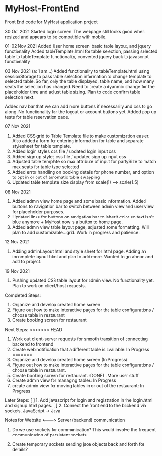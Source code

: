 # MyHost-FrontEnd
Front End code for MyHost application project

30 Oct 2021
Started login screen. The webpage still looks good when resized and appears to be compatible with mobile.

01-02 Nov 2021
Added User home screen, basic table layout, and jquery functionality
Added tableTemplate.html for table selection, passing selected table to tableTemplate functionality, converted jquery back to javascript functionality

03 Nov 2021 (at 1 am...)
Added functionality to tableTemplate.html using sessionStorage to pass table selection information to change template to selected table. So far, only the table displayed, table name,
and how many seats the selection has changed. Need to create a dyanmic change for the placeholder time and adjust table sizing. Plan to code confirm table selection next.

Added nav bar that we can add more buttons if necessarily and css to go along. No functionality for the logout or account buttons yet.
Added pop up tests for table reservation page.

07 Nov 2021
1. Added CSS grid to Table Template file to make customization easier. Also added a form for entering information for table and separate stylesheet for table template.
2. Added login styles css file / updated login input css
3. Added sign up styles css file / updated sign up input css
4. Adjusted table template so max attribute of input for partySize to match max seats for table type selected
5. Added error handling on booking details for phone number, and option to opt in or out of automatic table swapping
6. Updated table template size display from scale(1) --> scale(1.5)

08 Nov 2021
1. Added admin view home page and some basic information. Added buttons to navigation bar to switch between admin view and user view for placeholder purposes.
2. Updated links for buttons on navigation bar to inherit color so text isn't blue anymore + MyHost now is a button to home page.
3. Added admin view table layout page, adjusted some formatting. Will plan to add customizable...grid. Work in progress and patience.

12 Nov 2021
1. Adding adminLayout html and style sheet for html page. Adding an incomplete layout html and plan to add more. Wanted to go ahead and add to project.

19 Nov 2021
1. Pushing updated CSS table layout for admin view. No functionality yet. Plan to work on client/host requests.

Completed Steps:
1. Organize and develop created home screen
2. Figure out how to make interactive pages for the table configurations / choose table in restaurant
3. Create booking screen for restaurant

Next Steps:
<<<<<<< HEAD
1. Work out client-server requests for smooth transition of connecting backend to frontend
2. Create web notification that a different table is available: In Progress
=======
1. Organize and develop created home screen (In Progress)
2. Figure out how to make interactive pages for the table configurations / choose table in restaurant.
3. Create booking screen for restaurant. (DONE)
 . More user stuff
3. Create admin view for managing tables: In Progress
4. create admin view for moving tables in or out of the restaurant: In Progress

Later Steps:
[ ] 1. Add javascript for login and registration in the login.html and signup.html pages. 
[ ] 2. Connect the front end to the backend via sockets. JavaScript -> Java



Notes for Website <---> Server (backend) communication
1. Do we use sockets for communication? 
   This would involve the frequent communication of persistent sockets.

2. Create temporary sockets sending json objects back and forth for details? 






